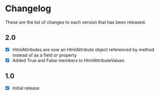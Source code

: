 # Changelog
These are the list of changes to each version that has been released.

## 2.0
- [x] HtmlAttributes are now an HtmlAttribute object referenced by method instead of as a field or property
- [x] Added True and False members to HtmlAttributeValues

## 1.0
- [x] Initial release